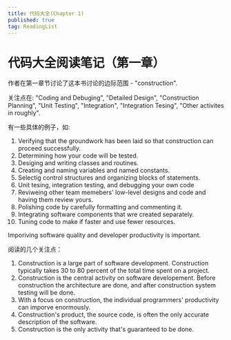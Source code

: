 ```yaml
---
title: 代码大全(Chapter 1)
published: true
tag: ReadingList
---
```

# 代码大全阅读笔记（第一章）
作者在第一章节讨论了这本书讨论的边际范围 - "construction".

关注点在: "Coding and Debuging", "Detailed Design", "Construction Planning", "Unit Testing", "Integration", "Integration Tesing", "Other activites in roughly".

有一些具体的例子，如:
1. Verifying that the groundwork has been laid so that construction can proceed successfully.
2. Determining how your code will be tested.
3. Desiging and writing classes and routines.
4. Creating and naming variables and named constants.
5. Selectig control structures and organizing blocks of statements.
6. Unit tesing, integration testing, and debugging your own code
7. Reviweing other team memebers' low-level designs and code and having them review yours.
8. Polishing code by carefully formatting and commenting it.
9. Integrating software components that wre created separately.
10. Tuning code to make if faster and use fewer resources.

Imporiving software quality and developer productivity is important.
 
阅读的几个关注点：
1. Construction is a large part of software development. Construction typically takes 30 to 80 percent of the total time spent on a project.
2. Construction is the central activity on software developement. Before construction the architecture are done, and after construction system testing will be done.
3. With a focus on construction, the individual programmers' productivity can imporve enormously.
4. Construction's product, the source code, is often the only accurate description of the software.
5. Construction is the only activity that's guaranteed to be done.


